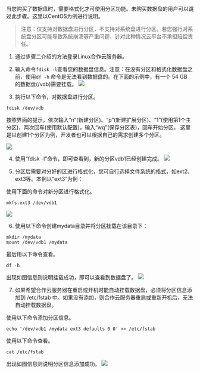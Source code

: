 当您购买了数据盘时，需要格式化才可使用分区功能。未购买数据盘的用户可以跳过此步骤。这里以CentOS为例进行说明。
> 注意：仅支持对数据盘进行分区，不支持对系统盘进行分区。若您强行对系统盘分区可能导致系统崩溃等严重问题，针对此种情况云平台不承担赔偿责任。

1) 通过步骤二介绍的方法登录Linux合作云服务器。

2) 输入命令`fdisk -l`查看您的数据盘信息。注意：在没有分区和格式化数据盘之前，使用`df -h` 命令是无法看到数据盘的。在下面的示例中，有一个 54 GB 的数据盘(/vdb)需要挂载。
![](http://imgcache.tce.fsphere.cn/static/mccdn.qcloud.com/static/img/c0ba873e2488ad593d7a5e16585b50fb/image.png)

3) 执行以下命令，对数据盘进行分区。
```
fdisk /dev/vdb
```
按照界面的提示，依次输入“n”(新建分区)、“p”(新建扩展分区)、“1”(使用第1个主分区)，两次回车(使用默认配置)，输入“wq”(保存分区表)，回车开始分区。
这里是以创建1个分区为例，开发者也可以根据自己的需求创建多个分区。

![](http://imgcache.tce.fsphere.cn/static/mccdn.qcloud.com/img56a604c2b886f.png)

4) 使用“fdisk -l”命令，即可查看到，新的分区vdb1已经创建完成。
![](http://imgcache.tce.fsphere.cn/static/mccdn.qcloud.com/img56a605027a966.png)

5) 分区后需要对分好的区进行格式化，您可自行选择文件系统的格式，如ext2、ext3等。本例以“ext3”为例：

使用下面的命令对新分区进行格式化。 

```
mkfs.ext3 /dev/vdb1
```
![](http://imgcache.tce.fsphere.cn/static/mccdn.qcloud.com/img56a6053fb5aa0.png)

6) 使用以下命令创建mydata目录并将分区挂载在该目录下：
```
mkdir /mydata
mount /dev/vdb1 /mydata
```
最后用以下命令查看。
```
df -h
```
出现如图信息则说明挂载成功，即可以查看到数据盘了。
![](http://imgcache.tce.fsphere.cn/static/mccdn.qcloud.com/img56a60615c0984.png)

7) 如果希望合作云服务器在重启或开机时能自动挂载数据盘，必须将分区信息添加到 /etc/fstab 中。如果没有添加，则合作云服务器重启或重新开机后，无法自动挂载数据盘。

使用以下命令添加分区信息。
```
echo '/dev/vdb1 /mydata ext3 defaults 0 0' >> /etc/fstab
```

使用以下命令查看。
```
cat /etc/fstab
```

出现如图信息则说明分区信息添加成功。
![](http://imgcache.tce.fsphere.cn/static/mccdn.qcloud.com/img56a606ad3180c.png)
